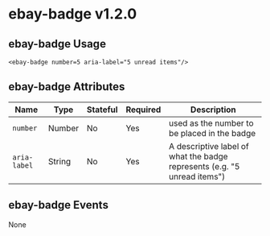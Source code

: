 # ebay-badge v1.2.0

## ebay-badge Usage

```marko
<ebay-badge number=5 aria-label="5 unread items"/>
```

## ebay-badge Attributes

Name | Type | Stateful | Required | Description
--- | --- | --- | --- | ---
`number` | Number | No | Yes | used as the number to be placed in the badge
`aria-label` | String | No | Yes | A descriptive label of what the badge represents (e.g. "5 unread items")

## ebay-badge Events

None
